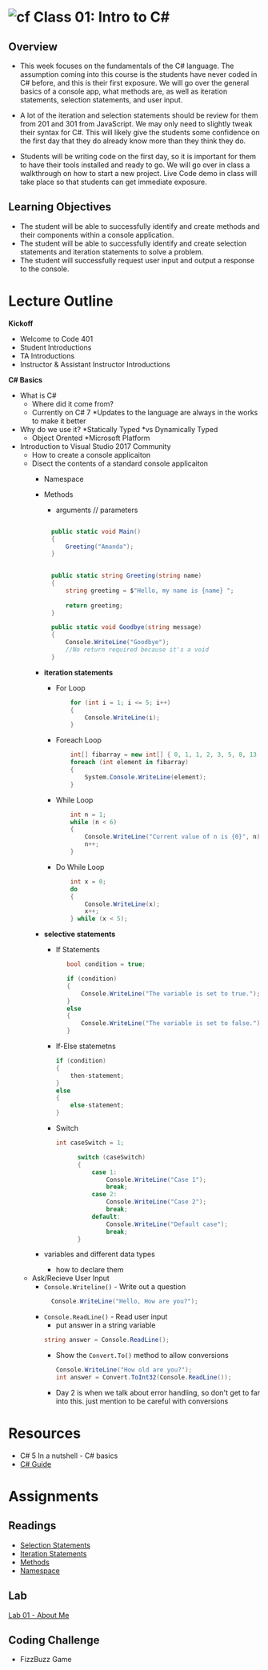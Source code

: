 ![cf](http://i.imgur.com/7v5ASc8.png) Class 01: Intro to C#
=====================================

## Overview 
* This week focuses on the fundamentals of the C# language. The assumption coming into this course is the students have never coded in C# before, and this is their first exposure. 
We will go over the general basics of a console app, what methods are, as well as iteration statements, selection statements, and user input.

* A lot of the iteration and selection statements should be review for them from 201 and 301 from JavaScript. We may only need to slightly tweak their syntax for C#.
This will likely give the students some confidence on the first day that they do already know more than they think they do.

* Students will be writing code on the first day, so it is important for them to have their tools installed and ready to go. 
We will go over in class a walkthrough on how to start a new project. Live Code demo in class will take place so that students can get immediate exposure.

## Learning Objectives
* The student will be able to successfully identify and create methods and their components within a console application. 
* The student will be able to successfully identify and create selection statements and iteration statements to solve a problem.
* The student will successfully request user input and output a response to the console.

# Lecture Outline

**Kickoff**
* Welcome to Code 401
* Student Introductions
* TA Introductions
* Instructor & Assistant Instructor Introductions

**C# Basics**
* What is C#
	* Where did it come from?
	* Currently on C# 7
		*Updates to the language are always in the works to make it better
* Why do we use it?
	*Statically Typed
		*vs Dynamically Typed
	* Object Orented
	*Microsoft Platform
* Introduction to Visual Studio 2017 Community
	* How to create a console applicaiton
	* Disect the contents of a standard console applicaiton
		* Namespace
		* Methods
          * arguments // parameters
          ```csharp

			public static void Main()
			{
				Greeting("Amanda");
			}
			

			public static string Greeting(string name)
			{
				string greeting = $"Hello, my name is {name} ";
				
				return greeting;
			}

			public static void Goodbye(string message)
			{
				Console.WriteLine("Goodbye");
				//No return required because it's a void
			}
			```
		* **iteration statements**
          * For Loop
            ```csharp
				for (int i = 1; i <= 5; i++)
				{
					Console.WriteLine(i);
				}
			```
          * Foreach Loop
            ```csharp
				int[] fibarray = new int[] { 0, 1, 1, 2, 3, 5, 8, 13 };
				foreach (int element in fibarray)
				{
					System.Console.WriteLine(element);
				}
			```
          * While Loop
            ```csharp
				int n = 1;
				while (n < 6) 
				{
					Console.WriteLine("Current value of n is {0}", n);
					n++;
				}
			```
          * Do While Loop
            ```csharp
				int x = 0;
				do 
				{
					Console.WriteLine(x);
					x++;
				} while (x < 5);
			```
			   
			
		* **selective statements**
          * If Statements
             ```csharp
				bool condition = true;

				if (condition)
				{
					Console.WriteLine("The variable is set to true.");
				}
				else
				{
					Console.WriteLine("The variable is set to false.");
				}
			```
          * If-Else statemetns
            ```csharp
			if (condition)  
			{  
				then-statement;  
			}  
			else  
			{  
				else-statement;  
			}  			
			```
          * Switch
            ```csharp
			int caseSwitch = 1;
      
				  switch (caseSwitch)
				  {
					  case 1:
						  Console.WriteLine("Case 1");
						  break;
					  case 2:
						  Console.WriteLine("Case 2");
						  break;
					  default:
						  Console.WriteLine("Default case");
						  break;
				  }			
			```
		* variables and different data types
			* how to declare them
	* Ask/Recieve User Input
		* `Console.Writeline()` - Write out a question
          ```csharp
			Console.WriteLine("Hello, How are you?");
			```
		* `Console.ReadLine()` - Read user input
			* put answer in a string variable
             ```csharp
			string answer = Console.ReadLine();
			```
			* Show the `Convert.To()` method to allow conversions 
				```csharp
				Console.WriteLine("How old are you?");
				int answer = Convert.ToInt32(Console.ReadLine());				
				```
            * Day 2 is when we talk about error handling, so don't get to far into this. just mention to be careful with conversions

# Resources

* C# 5 In a nutshell - C# basics
* [C# Guide](https://docs.microsoft.com/en-us/dotnet/csharp/index)

# Assignments


## Readings

* [Selection Statements](https://docs.microsoft.com/en-us/dotnet/csharp/language-reference/keywords/selection-statements)
* [Iteration Statements](https://docs.microsoft.com/en-us/dotnet/csharp/language-reference/keywords/iteration-statements)
* [Methods](https://docs.microsoft.com/en-us/dotnet/csharp/programming-guide/classes-and-structs/methods)
* [Namespace](https://docs.microsoft.com/en-us/dotnet/csharp/language-reference/keywords/namespace)

## Lab

[Lab 01 - About Me](https://www.google.com "Lab 01 - AboutMe")

## Coding Challenge

* FizzBuzz Game
